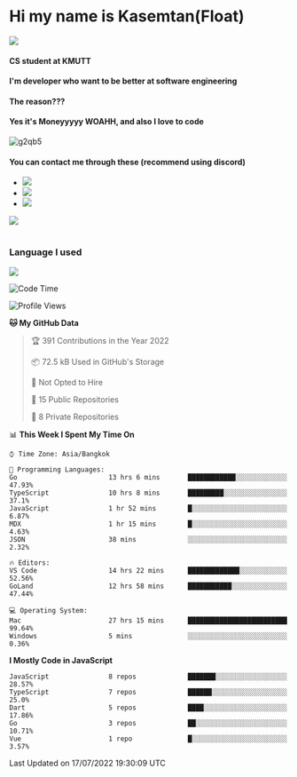 # Hi my name is Kasemtan(Float)
![](https://64.media.tumblr.com/9c2a8f831efe8da556ffbf89cebb52c9/b86c1ab833a37e32-93/s1280x1920/d000dc22f75df64be2bc150f5fa69c4f6df6bb07.gifv)
#### CS student at KMUTT
#### I'm developer who want to be better at software engineering
#### The reason???
#### Yes it's Moneyyyyy WOAHH, and also I love to code
![g2qb5](https://user-images.githubusercontent.com/69688279/175812510-9235eaf7-72f7-40d3-b163-56efa9aa5c6b.gif)

#### You can contact me through these (recommend using discord)
- [![](https://img.shields.io/badge/Discord-5865F2?logo=Discord&logoColor=white)](https://discordapp.com/users/278155096225742848)
- [![](https://img.shields.io/badge/Facebook-1877F2?logo=facebook&logoColor=white)](https://www.facebook.com/float.teavasirichokchai/)
- [![](https://img.shields.io/badge/linkedin-0A66C2?logo=linkedin&logoColor=white)](https://www.linkedin.com/in/kasemtan-teavasirichokchai-975531227/)

[![](https://github-readme-stats.vercel.app/api?username=FloatKasemtan&show_icons=true&theme=nightowl)]()
#
### Language I used
[![](https://github-readme-stats.vercel.app/api/top-langs/?username=FloatKasemtan&layout=compact&theme=nightowl)]()
<!--START_SECTION:waka-->
![Code Time](http://img.shields.io/badge/Code%20Time-600%20hrs%2026%20mins-blue)

![Profile Views](http://img.shields.io/badge/Profile%20Views-27-blue)

**🐱 My GitHub Data** 

> 🏆 391 Contributions in the Year 2022
 > 
> 📦 72.5 kB Used in GitHub's Storage 
 > 
> 🚫 Not Opted to Hire
 > 
> 📜 15 Public Repositories 
 > 
> 🔑 8 Private Repositories  
 > 
📊 **This Week I Spent My Time On** 

```text
⌚︎ Time Zone: Asia/Bangkok

💬 Programming Languages: 
Go                       13 hrs 6 mins       ████████████░░░░░░░░░░░░░   47.93% 
TypeScript               10 hrs 8 mins       █████████░░░░░░░░░░░░░░░░   37.1% 
JavaScript               1 hr 52 mins        █░░░░░░░░░░░░░░░░░░░░░░░░   6.87% 
MDX                      1 hr 15 mins        █░░░░░░░░░░░░░░░░░░░░░░░░   4.63% 
JSON                     38 mins             ░░░░░░░░░░░░░░░░░░░░░░░░░   2.32%

🔥 Editors: 
VS Code                  14 hrs 22 mins      █████████████░░░░░░░░░░░░   52.56% 
GoLand                   12 hrs 58 mins      ███████████░░░░░░░░░░░░░░   47.44%

💻 Operating System: 
Mac                      27 hrs 15 mins      █████████████████████████   99.64% 
Windows                  5 mins              ░░░░░░░░░░░░░░░░░░░░░░░░░   0.36%

```

**I Mostly Code in JavaScript** 

```text
JavaScript               8 repos             ███████░░░░░░░░░░░░░░░░░░   28.57% 
TypeScript               7 repos             ██████░░░░░░░░░░░░░░░░░░░   25.0% 
Dart                     5 repos             ████░░░░░░░░░░░░░░░░░░░░░   17.86% 
Go                       3 repos             ██░░░░░░░░░░░░░░░░░░░░░░░   10.71% 
Vue                      1 repo              █░░░░░░░░░░░░░░░░░░░░░░░░   3.57%

```



 Last Updated on 17/07/2022 19:30:09 UTC
<!--END_SECTION:waka-->
<!--
**FloatKasemtan/FloatKasemtan** is a ✨ _special_ ✨ repository because its `README.md` (this file) appears on your GitHub profile.

Here are some ideas to get you started:

- 🔭 I’m currently working on ...
- 🌱 I’m currently learning ...
- 👯 I’m looking to collaborate on ...
- 🤔 I’m looking for help with ...
- 💬 Ask me about ...
- 📫 How to reach me: ...
- 😄 Pronouns: ...
- ⚡ Fun fact: ...
-->
